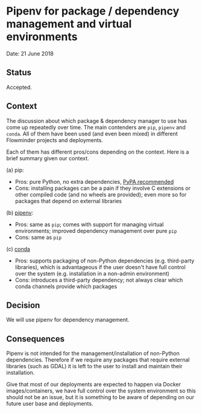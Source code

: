 # Pipenv for package / dependency management and virtual environments

Date: 21 June 2018


## Status

Accepted.


## Context

The discussion about which package & dependency manager to use has come up
repeatedly over time. The main contenders are `pip`, `pipenv` and `conda`.
All of them have been used (and even been mixed) in different Flowminder
projects and deployments.

Each of them has different pros/cons depending on the context. Here is a
brief summary given our context.

(a) pip:

- Pros: pure Python, no extra dependencies, [PyPA recommended](https://packaging.python.org/guides/tool-recommendations/)
- Cons: installing packages can be a pain if they involve C extensions or other compiled code (and no wheels are provided); even more so for packages that depend on external libraries

(b) [pipenv](https://docs.pipenv.org/):


- Pros: same as `pip`; comes with support for managing virtual environments; improved dependency management over pure `pip`
- Cons: same as `pip`


(c) [conda](https://conda.io/miniconda.html)

- Pros: supports packaging of non-Python dependencies (e.g. third-party libraries), which is advantageous if the user doesn't have full control over the system (e.g. installation in a non-admin environment)
- Cons: introduces a third-party dependency; not always clear which conda channels provide which packages


## Decision

We will use pipenv for dependency management.


## Consequences

Pipenv is not intended for the management/installation of non-Python dependencies.
Therefore if we require any packages that require external libraries (such as GDAL)
it is left to the user to install and maintain their installation.

Give that most of our deployments are expected to happen via Docker images/containers,
we have full control over the system environment so this should not be an issue, but
it is something to be aware of depending on our future user base and deployments.
